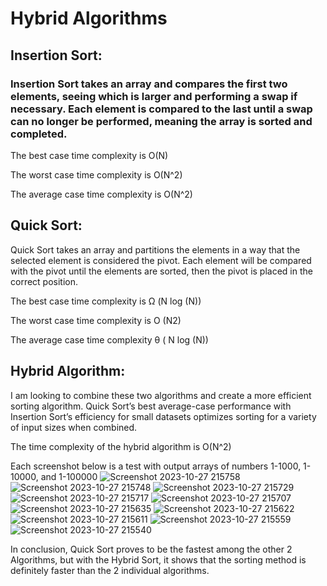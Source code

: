 # Hybrid Algorithms

## Insertion Sort:

### Insertion Sort takes an array and compares the first two elements, seeing which is larger and performing a swap if necessary. Each element is compared to the last until a swap can no longer be performed, meaning the array is sorted and completed.

The best case time complexity is O(N)

The worst case time complexity is O(N^2)

The average case time complexity is O(N^2)


## Quick Sort:

Quick Sort takes an array and partitions the elements in a way that the selected element is considered the pivot. Each element will be compared with the pivot until the elements are sorted, then the pivot is placed in the correct position.

The best case time complexity is 
Ω (N log (N))

The worst case time complexity is O (N2)

The average case time complexity
θ 
( N log (N))

## Hybrid Algorithm:

I am looking to combine these two algorithms and create a more efficient sorting algorithm. Quick Sort’s best average-case performance with Insertion Sort’s efficiency for small datasets optimizes sorting for a variety of input sizes when combined.

The time complexity of the hybrid algorithm is O(N^2)

Each screenshot below is a test with output arrays of numbers 1-1000, 1-10000, and 1-100000
![Screenshot 2023-10-27 215758](https://github.com/brownboynk/Project1-463/assets/78939104/c7c0f1a7-00f1-472a-8e54-72aaa6eec88c)
![Screenshot 2023-10-27 215748](https://github.com/brownboynk/Project1-463/assets/78939104/f671f53e-ed50-4de2-af57-45a4bc16ec71)
![Screenshot 2023-10-27 215729](https://github.com/brownboynk/Project1-463/assets/78939104/29cc1a35-64d0-4f97-8c44-2c593e153496)
![Screenshot 2023-10-27 215717](https://github.com/brownboynk/Project1-463/assets/78939104/73ce6caf-8c3c-40df-ad92-28246b94c7c3)
![Screenshot 2023-10-27 215707](https://github.com/brownboynk/Project1-463/assets/78939104/a0706aa1-b22c-413b-9d6f-b65e344561f7)
![Screenshot 2023-10-27 215635](https://github.com/brownboynk/Project1-463/assets/78939104/b544486d-5893-4bca-a708-c72deb32f239)
![Screenshot 2023-10-27 215622](https://github.com/brownboynk/Project1-463/assets/78939104/9657c39d-9c02-4cfd-a1f6-32bfd4591c0c)
![Screenshot 2023-10-27 215611](https://github.com/brownboynk/Project1-463/assets/78939104/14b369f6-8fb6-4b3b-8078-34f7710748c1)
![Screenshot 2023-10-27 215559](https://github.com/brownboynk/Project1-463/assets/78939104/b582a204-3d33-4c1d-a7a2-299270a2ea85)
![Screenshot 2023-10-27 215540](https://github.com/brownboynk/Project1-463/assets/78939104/a60e4d2e-f401-4f5e-87dc-95d970b5c69b)

In conclusion, Quick Sort proves to be the fastest among the other 2 Algorithms, but with the Hybrid Sort, it shows that the sorting method is definitely faster than the 2 individual algorithms.
